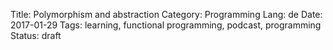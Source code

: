 Title: Polymorphism and abstraction
Category: Programming
Lang: de
Date: 2017-01-29
Tags: learning, functional programming, podcast, programming 
Status: draft